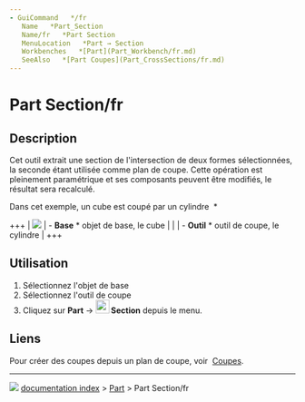 ```yaml
---
- GuiCommand   */fr
   Name   *Part_Section
   Name/fr   *Part Section
   MenuLocation   *Part → Section
   Workbenches   *[Part](Part_Workbench/fr.md)
   SeeAlso   *[Part Coupes](Part_CrossSections/fr.md)
---
```


# Part Section/fr

## Description

Cet outil extrait une section de l\'intersection de deux formes sélectionnées, la seconde étant utilisée comme plan de coupe. Cette opération est pleinement paramétrique et ses composants peuvent être modifiés, le résultat sera recalculé.

Dans cet exemple, un cube est coupé par un cylindre    *

+++
| ![](images/PartSection1_it.png ) | -   **Base**   * objet de base, le cube       |
|                                                | -   **Outil**   * outil de coupe, le cylindre |
+++




## Utilisation

1.  Sélectionnez l\'objet de base
2.  Sélectionnez l\'outil de coupe
3.  Cliquez sur **Part** → **<img src="images/Part_Section.svg" width=24px> Section** depuis le menu.

## Liens

Pour créer des coupes depuis un plan de coupe, voir <img alt="" src=images/Part_CrossSections.svg  style="width   *24px;"> [Coupes](Part_CrossSections/fr.md).



---
![](images/Right_arrow.png) [documentation index](../README.md) > [Part](Part_Workbench.md) > Part Section/fr
